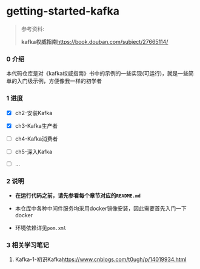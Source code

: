 # getting-started-kafka



> 参考资料: 
>
> **kafka权威指南**<https://book.douban.com/subject/27665114/>



### 0 介绍

本代码仓库是对《kafka权威指南》书中的示例的一些实现(可运行)，就是一些简单的入门级示例，方便像我一样的初学者



### 1 进度



- [x] ch2-安装Kafka
- [x] ch3-Kafka生产者
- [ ] ch4-Kafka消费者
- [ ] ch5-深入Kafka
- [ ] ...



### 2 说明



- **在运行代码之前，请先参看每个章节对应的`README.md`**

- 本仓库中各种中间件服务均采用docker镜像安装，因此需要首先入门一下docker

- 环境依赖详见`pom.xml`



### 3 相关学习笔记



1. Kafka-1-初识Kafka<https://www.cnblogs.com/t0ugh/p/14019934.html>

